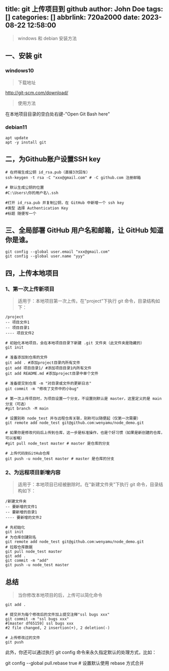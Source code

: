 title: git 上传项目到 github
author: John Doe
tags: []
categories: []
abbrlink: 720a2000
date: 2023-08-22 12:58:00
---
> windows 和 debian 安装方法
<!-- more -->
<!-- toc -->
## 一、安装 git
### windows10
> 下载地址

http://git-scm.com/download/
> 使用方法

在本地项目目录的空白处右键-"Open Git Bash here"

### debian11
```shell
apt update
apt -y install git
```

## 二，为Github账户设置SSH key
```shell
# 在终端生成公钥 id_rsa.pub（直接3次回车）
ssh-keygen -t rsa -C "xxx@gmail.com" # -C github.com 注册邮箱

# 默认生成公钥的位置
#C:\Users\你的用户名\.ssh

#打开 id_rsa.pub 并复制公钥，在 GitHub 中新增一个 ssh key
#类型 选择 Authentication Key
#标题 随便写一个
```
## 三、全局部署 GitHub 用户名和邮箱，让 GitHub 知道你是谁。
```shell
git config --global user.email "xxx@gmail.com"
git config --global user.name "yyy"
```
## 四，上传本地项目
### 1、第一次上传新项目
> 适用于：本地项目第一次上传。在"project"下执行 git 命令，目录结构如下：
```
/project
-- 项目文件1
-- 项目目录1
---- 项目文件2
```
```shell
# 初始化本地项目，会在本地项目目录下新建 .git 文件夹（此文件夹是隐藏的）
git init

# 准备添加到仓库的文件
git add . #添加project目录内所有文件
git add 项目目录1/ #添加项目目录1内所有文件
git add README.md #添加project目录中单个文件

# 准备提交到仓库 -m "对目录或文件的更新日志"
git commit -m "修改了文件中的小bug"

# 第一次上传项目时，为项目设置一个分支，不设置则默认是 master，这里定义的是 main 分支（可选）
#git branch -M main

# 设置别称 node_test 并与远程仓库关联，别称可以随便起（仅第一次需要）
git remote add node_test git@github.com:wenyamu/node_demo.git

# 如果你是修改代码后上传到仓库，这一步是标准操作，也是个好习惯（如果是新创建的仓库，可以省略）
#git pull node_test master # master 是仓库的分支

# 上传代码到GitHub仓库
git push -u node_test master # master 是仓库的分支
```
### 2、为远程项目新增内容
> 适用于：本地项目已经被删除时。在"新建文件夹"下执行 git 命令，目录结构如下：
```
/新建文件夹
-- 要新增的文件1
-- 要新增的目录1
---- 要新增的文件2
```

```shell
# 先初始化
git init
# 为仓库创建别名
git remote add node_test git@github.com:wenyamu/node_demo.git
# 拉取仓库数据
git pull node_test master
git add .
git commit -m "add"
git push -u node_test master
```

## 总结
> 当你修改本地项目的后，上传可以简化命令
```shell
git add .

# 提交并为每个修改后的文件加上提交注释"ssl bugs xxx"
git commit -m "ssl bugs xxx"
#[master df65159] ssl bugs xxx
#2 file changed, 2 insertion(+), 2 deletion(-)

# 上传修改过的文件
git push

```
此外，你还可以通过执行 git config 命令来永久指定默认的处理方式，比如：

git config --global pull.rebase true  # 设置默认使用 rebase 方式合并